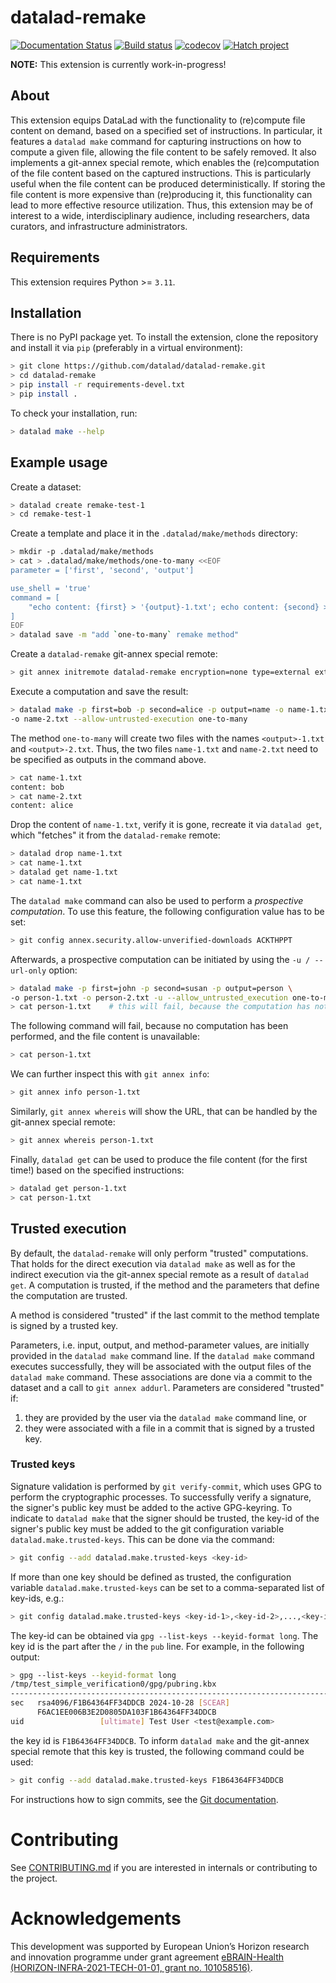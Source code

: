 # datalad-remake

[![Documentation Status](https://readthedocs.org/projects/datalad-remake/badge/?version=latest)](https://datalad-remake.readthedocs.io/en/latest/?badge=latest)
[![Build status](https://ci.appveyor.com/api/projects/status/25vbds4nncadopf8/branch/main?svg=true)](https://ci.appveyor.com/project/mih/datalad-remake/branch/main)
[![codecov](https://codecov.io/github/datalad/datalad-remake/graph/badge.svg?token=EBVAZXLF0J)](https://codecov.io/github/datalad/datalad-remake)
[![Hatch project](https://img.shields.io/badge/%F0%9F%A5%9A-Hatch-4051b5.svg)](https://github.com/pypa/hatch)


**NOTE:** This extension is currently work-in-progress!


## About

This extension equips DataLad with the functionality to (re)compute file
content on demand, based on a specified set of instructions. In particular,
it features a `datalad make` command for capturing instructions on how to
compute a given file, allowing the file content to be safely removed. It also
implements a git-annex special remote, which enables the (re)computation of
the file content based on the captured instructions. This is particularly
useful when the file content can be produced deterministically. If storing
the file content is more expensive than (re)producing it, this functionality
can lead to more effective resource utilization. Thus, this extension may be
of interest to a wide, interdisciplinary audience, including researchers,
data curators, and infrastructure administrators.


## Requirements

This extension requires Python >= `3.11`.


## Installation

There is no PyPI package yet. To install the extension, clone the repository
and install it via `pip` (preferably in a virtual environment):

```bash
> git clone https://github.com/datalad/datalad-remake.git
> cd datalad-remake
> pip install -r requirements-devel.txt
> pip install .
```

To check your installation, run:

```bash
> datalad make --help
```


## Example usage

Create a dataset:


```bash
> datalad create remake-test-1
> cd remake-test-1
```

Create a template and place it in the `.datalad/make/methods` directory:

```bash
> mkdir -p .datalad/make/methods
> cat > .datalad/make/methods/one-to-many <<EOF
parameter = ['first', 'second', 'output']

use_shell = 'true'
command = [
    "echo content: {first} > '{output}-1.txt'; echo content: {second} > '{output}-2.txt'",
]
EOF
> datalad save -m "add `one-to-many` remake method"
```

Create a `datalad-remake` git-annex special remote:
```bash
> git annex initremote datalad-remake encryption=none type=external externaltype=datalad-remake allow_untrusted_execution=true
```

Execute a computation and save the result:
```bash
> datalad make -p first=bob -p second=alice -p output=name -o name-1.txt \
-o name-2.txt --allow-untrusted-execution one-to-many
```
The method `one-to-many` will create two files with the names `<output>-1.txt`
and `<output>-2.txt`. Thus, the two files `name-1.txt` and `name-2.txt` need to
be specified as outputs in the command above.

```bash
> cat name-1.txt
content: bob
> cat name-2.txt
content: alice
```

Drop the content of `name-1.txt`, verify it is gone, recreate it via
`datalad get`, which "fetches" it from the `datalad-remake` remote:

```bash
> datalad drop name-1.txt
> cat name-1.txt
> datalad get name-1.txt
> cat name-1.txt
``` 

The `datalad make` command can also be used to perform a *prospective
computation*. To use this feature, the following configuration value 
has to be set:

```bash
> git config annex.security.allow-unverified-downloads ACKTHPPT
```

Afterwards, a prospective computation can be initiated by using the 
`-u / --url-only` option:

```bash
> datalad make -p first=john -p second=susan -p output=person \
-o person-1.txt -o person-2.txt -u --allow_untrusted_execution one-to-many
> cat person-1.txt    # this will fail, because the computation has not yet been performed
```

The following command will fail, because no computation has been performed,
and the file content is unavailable:

```bash
> cat person-1.txt
```

We can further inspect this with `git annex info`:

```bash
> git annex info person-1.txt
```

Similarly, `git annex whereis` will show the URL, that can be handled by the
git-annex special remote:

```bash
> git annex whereis person-1.txt
```

Finally, `datalad get` can be used to produce the file content (for the first
time!) based on the specified instructions:

```bash
> datalad get person-1.txt
> cat person-1.txt
```

## Trusted execution

By default, the `datalad-remake` will only perform "trusted"
computations. That holds for the direct execution via `datalad make` as well as
for the indirect execution via the git-annex special remote as a result of
`datalad get`. A computation is trusted, if the method and the parameters
that define the computation are trusted.

A method is considered "trusted" if the last commit to the method template
is signed by a trusted key.

Parameters, i.e. input, output, and method-parameter values, are initially
provided in the `datalad make` command line. If the `datalad make` command
executes successfully, they will be associated with the output files of the
`datalad make` command. These associations are done via a commit to the dataset
and a call to `git annex addurl`. Parameters are considered "trusted" if:

1. they are provided by the user via the `datalad make` command line, or
2. they were associated with a file in a commit that is signed by a trusted key.

### Trusted keys

Signature validation is performed by `git verify-commit`, which uses GPG to
perform the cryptographic processes. To successfully verify a signature, the
signer's public key must be added to the active GPG-keyring. To indicate to
`datalad make` that the signer should be trusted, the key-id of the signer's
public key must be added to
the git configuration variable `datalad.make.trusted-keys`. This can be done
via the command:

```bash
> git config --add datalad.make.trusted-keys <key-id>
```

If more than one key should be defined as trusted, the configuration variable
`datalad.make.trusted-keys` can be set to a comma-separated list of key-ids,
e.g.:

```bash
> git config datalad.make.trusted-keys <key-id-1>,<key-id-2>,...,<key-id-n>
```

The key-id can be obtained via `gpg --list-keys --keyid-format long`. The key
id is the part after the `/` in the `pub` line. For example, in the following
output:

```bash
> gpg --list-keys --keyid-format long
/tmp/test_simple_verification0/gpg/pubring.kbx
--------------------------------------------------------------------------
sec   rsa4096/F1B64364FF34DDCB 2024-10-28 [SCEAR]
      F6AC1EE006B3E2D0805DA103F1B64364FF34DDCB
uid                 [ultimate] Test User <test@example.com>

```
the key id is `F1B64364FF34DDCB`. To inform `datalad make` and the git-annex
special remote that this key is trusted, the following command could be used:
    
```bash
> git config --add datalad.make.trusted-keys F1B64364FF34DDCB
```
For instructions how to sign commits, see the [Git documentation](https://git-scm.com/book/en/v2/Git-Tools-Signing-Your-Work).

# Contributing

See [CONTRIBUTING.md](CONTRIBUTING.md) if you are interested in internals or
contributing to the project.


# Acknowledgements

This development was supported by European Union’s Horizon research and
innovation programme under grant agreement [eBRAIN-Health
(HORIZON-INFRA-2021-TECH-01-01, grant no.
101058516)](https://cordis.europa.eu/project/id/101058516).
